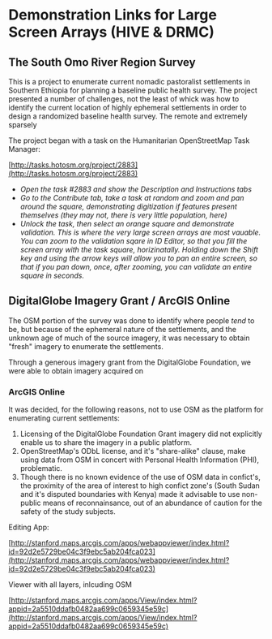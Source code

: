 # Demonstration Links for Large Screen Arrays (HIVE & DRMC)

## The South Omo River Region Survey  
This is a project to enumerate current nomadic pastoralist settlements in Southern Ethiopia for planning a baseline public health survey. The project presented a number of challenges, not the least of whick was how to identify the current location of highly ephemeral settlements in order to design a randomized baseline health survey. The remote and extremely sparsely 

The project began with a task on the Humanitarian OpenStreetMap Task Manager: 

[http://tasks.hotosm.org/project/2883](http://tasks.hotosm.org/project/2883)  

* *Open the task #2883 and show the Description and Instructions tabs*  
* *Go to the Contribute tab, take a task at random and zoom and pan around the square, demonstrating digitization if features present themselves (they may not, there is very little population, here)*
* *Unlock the task, then select an orange square and demonstrate validation. This is where the very large screen arrays are most vauable. You can zoom to the validation sqare in ID Editor, so that you fill the screen array with the task square, horizinatally. Holding down the Shift key and using the arrow keys will allow you to pan an entire screen, so that if you pan down, once, after zooming, you can validate an entire square in seconds.*

## DigitalGlobe Imagery Grant / ArcGIS Online
The OSM portion of the survey was done to identify where people *tend* to be, but because of the ephemeral nature of the settlements, and the unknown age of much of the source imagery, it was necessary to obtain "fresh" imagery to enumerate the settlements. 

Through a generous imagery grant from the DigitalGlobe Foundation, we were able to obtain imagery acquired on 

### ArcGIS Online
It was decided, for the following reasons, not to use OSM as the platform for enumerating current settlements:

1. Licensing of the DigitalGlobe Foundation Grant imagery did not explicitly enable us to share the imagery in a public platform.
2. OpenStreetMap's ODbL license, and it's "share-alike" clause, make using data from OSM in concert with Personal Health Information (PHI), problematic.
3. Though there is no known evidence of the use of OSM data in confict's, the proximity of the area of interest to high confict zone's (South Sudan and it's disputed boundaries with Kenya) made it advisable to use non-public means of reconnainsance, out of an abundance of caution for the safety of the study subjects.


Editing App:

[http://stanford.maps.arcgis.com/apps/webappviewer/index.html?id=92d2e5729be04c3f9ebc5ab204fca023](http://stanford.maps.arcgis.com/apps/webappviewer/index.html?id=92d2e5729be04c3f9ebc5ab204fca023)


Viewer with all layers, inlcuding OSM  

[http://stanford.maps.arcgis.com/apps/View/index.html?appid=2a5510ddafb0482aa699c0659345e59c](http://stanford.maps.arcgis.com/apps/View/index.html?appid=2a5510ddafb0482aa699c0659345e59c)


